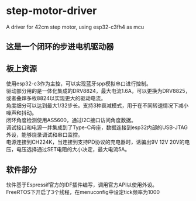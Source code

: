 # step-motor-driver
A driver for 42cm step motor, using esp32-c3fh4 as mcu

## 这是一个闭环的步进电机驱动器

## 板上资源
使用esp32-c3作为主控，可以实现蓝牙spp模拟串口进行控制。<br />
驱动部分用的是一体化集成的DRV8824，最大电流1.6A，可以更换为DRV8825，或者叠焊多枚8824以实现更大的驱动电流。<br />
角度细分可以达到最大1/32步长。支持3种衰减模式，用于在不同转速情况下减小噪声和抖动。<br />
闭环角度检测使用AS5600，通过I2C接口访问角度数据。<br />
调试接口和电源一并集成到了Type-C母座，数据连接到esp32内部的USB-JTAG外设，能够烧录调试和串口监控。<br />
电源连接到CH224K，当连接到支持PD协议的充电器时，诱骗出9V 12V 20V的电压，电压选择通过SET电阻的大小决定，最大电流5A。<br />

## 软件部分
软件基于Espressif官方的IDF插件编写，调用官方API以使用外设。<br />
FreeRTOS下开启了3个线程，在menuconfig中设定tick频率为1000 <br />
